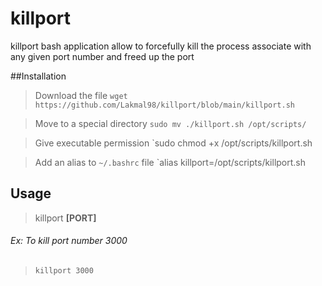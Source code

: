 # killport
killport bash application allow to forcefully kill the process associate with any given port number and freed up the port

##Installation

> Download the file
`wget https://github.com/Lakmal98/killport/blob/main/killport.sh`

>Move to a special directory
`sudo mv ./killport.sh /opt/scripts/`

>Give executable permission
`sudo chmod +x /opt/scripts/killport.sh

>Add an alias to `~/.bashrc` file
`alias killport=/opt/scripts/killport.sh

## Usage

> killport **[PORT]**

###### Ex: To kill port number 3000
> `killport 3000`


